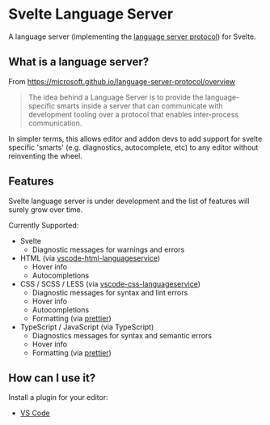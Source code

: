 # Svelte Language Server

A language server (implementing the [language server protocol](https://microsoft.github.io/language-server-protocol/))
for Svelte.

## What is a language server?

From https://microsoft.github.io/language-server-protocol/overview

> The idea behind a Language Server is to provide the language-specific smarts inside a server that can communicate with development tooling over a protocol that enables inter-process communication.

In simpler terms, this allows editor and addon devs to add support for svelte specific 'smarts' (e.g. diagnostics, autocomplete, etc) to any editor without reinventing the wheel.

## Features

Svelte language server is under development and the list of features will surely grow over time.

Currently Supported:

*   Svelte
    *   Diagnostic messages for warnings and errors
*   HTML (via [vscode-html-languageservice](https://github.com/Microsoft/vscode-html-languageservice))
    *   Hover info
    *   Autocompletions
*   CSS / SCSS / LESS (via [vscode-css-languageservice](https://github.com/Microsoft/vscode-css-languageservice))
    *   Diagnostic messages for syntax and lint errors
    *   Hover info
    *   Autocompletions
    *   Formatting (via [prettier](https://github.com/prettier/prettier))
*   TypeScript / JavaScript (via TypeScript)
    *   Diagnostics messages for syntax and semantic errors
    *   Hover info
    *   Formatting (via [prettier](https://github.com/prettier/prettier))

## How can I use it?

Install a plugin for your editor:

*   [VS Code](https://github.com/UnwrittenFun/svelte-vscode)
